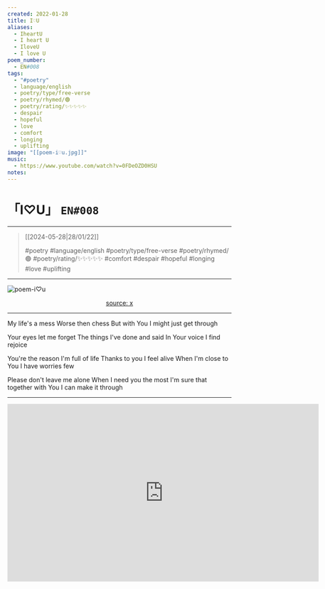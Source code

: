 ```yaml
---
created: 2022-01-28
title: I♡U
aliases:
  - IheartU
  - I heart U
  - IloveU
  - I love U
poem_number:
  - EN#008
tags:
  - "#poetry"
  - language/english
  - poetry/type/free-verse
  - poetry/rhymed/🟢
  - poetry/rating/✨✨✨✨✨
  - despair
  - hopeful
  - love
  - comfort
  - longing
  - uplifting
image: "[[poem-i♡u.jpg]]"
music:
  - https://www.youtube.com/watch?v=0FDeOZD0HSU
notes:
---
```

# 「I♡U」 `EN#008`

---

> [[2024-05-28|28/01/22]]
> 
> #poetry 
> #language/english 
> #poetry/type/free-verse 
> #poetry/rhymed/🟢 
> #poetry/rating/✨✨✨✨✨ 
> #comfort #despair #hopeful #longing #love #uplifting 

---

![poem-i♡u](../!art/poem-i♡u.jpg)


<center class="img_caption"><a href="https://x.com/yoneyamai/status/1406604378170032147" class="source-link">source: x</a></center>

---

My life's a mess
Worse then chess
But with You
I might just get through

Your eyes let me forget
The things I've done and said
In Your voice
I find rejoice

You're the reason I'm full of life
Thanks to you I feel alive
When I'm close to You
I have worries few

Please don't leave me alone
When I need you the most
I'm sure that together with You
I can make it through

---

<iframe width="700" height="400" src="https://www.youtube-nocookie.com/embed/0FDeOZD0HSU" title="YouTube video player" frameborder="0" allow="accelerometer; autoplay; clipboard-write; encrypted-media; gyroscope; picture-in-picture; web-share" allowfullscreen></iframe>